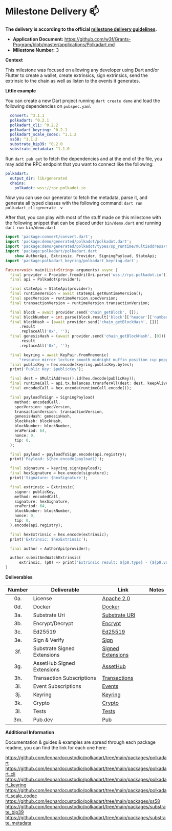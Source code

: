 # Milestone Delivery :mailbox:

**The delivery is according to the official [milestone delivery guidelines](https://github.com/w3f/Grants-Program/blob/master/docs/Support%20Docs/milestone-deliverables-guidelines.md).**  

* **Application Document:** https://github.com/w3f/Grants-Program/blob/master/applications/Polkadart.md
* **Milestone Number:** 3
 
**Context**

This milestone was focused on allowing any developer using Dart and/or Flutter to create a wallet, create extrinsics, sign extrinsics, send the extrinsic to the chain as well as listen to the events it generates.

**Little example**

You can create a new Dart project running `dart create demo` and load the following dependencies on `pubspec.yaml`
```yaml
  convert: ^3.1.1
  polkadart: ^0.2.1
  polkadart_cli: ^0.2.2
  polkadart_keyring: ^0.2.1
  polkadart_scale_codec: ^1.1.2
  ss58: ^1.1.2
  substrate_bip39: ^0.2.0
  substrate_metadata: ^1.1.0
```

Run `dart pub get` to fetch the dependencies and at the end of the file, you may add the RPC endpoint that you want to connect like the following:
```yaml
polkadart:
  output_dir: lib/generated
  chains:
    polkadot: wss://rpc.polkadot.io
```

Now you can use our generator to fetch the metadata, parse it, and generate all typed classes with the following command:
`dart run polkadart_cli:generate -v`

After that, you can play with most of the stuff made on this milestone with the following snippet that can be placed under `bin/demo.dart` and running `dart run bin/demo.dart`
```dart
import 'package:convert/convert.dart';
import 'package:demo/generated/polkadot/polkadot.dart';
import 'package:demo/generated/polkadot/types/sp_runtime/multiaddress/multi_address.dart';
import 'package:polkadart/polkadart.dart'
    show AuthorApi, Extrinsic, Provider, SigningPayload, StateApi;
import 'package:polkadart_keyring/polkadart_keyring.dart';

Future<void> main(List<String> arguments) async {
  final provider = Provider.fromUri(Uri.parse('wss://rpc.polkadot.io'));
  final api = Polkadot(provider);

  final stateApi = StateApi(provider);
  final runtimeVersion = await stateApi.getRuntimeVersion();
  final specVersion = runtimeVersion.specVersion;
  final transactionVersion = runtimeVersion.transactionVersion;

  final block = await provider.send('chain_getBlock', []);
  final blockNumber = int.parse(block.result['block']['header']['number']);
  final blockHash = (await provider.send('chain_getBlockHash', []))
      .result
      .replaceAll('0x', '');
  final genesisHash = (await provider.send('chain_getBlockHash', [0]))
      .result
      .replaceAll('0x', '');

  final keyring = await KeyPair.fromMnemonic(
      "resource mirror lecture smooth midnight muffin position cup pepper fruit vanish also//0");
  final publicKey = hex.encode(keyring.publicKey.bytes);
  print('Public Key: $publicKey');

  final dest = $MultiAddress().id(hex.decode(publicKey));
  final runtimeCall = api.tx.balances.transferAll(dest: dest, keepAlive: true);
  final encodedCall = hex.encode(runtimeCall.encode());

  final payloadToSign = SigningPayload(
    method: encodedCall,
    specVersion: specVersion,
    transactionVersion: transactionVersion,
    genesisHash: genesisHash,
    blockHash: blockHash,
    blockNumber: blockNumber,
    eraPeriod: 64,
    nonce: 0,
    tip: 0,
  );

  final payload = payloadToSign.encode(api.registry);
  print('Payload: ${hex.encode(payload)}');

  final signature = keyring.sign(payload);
  final hexSignature = hex.encode(signature);
  print('Signature: $hexSignature');

  final extrinsic = Extrinsic(
    signer: publicKey,
    method: encodedCall,
    signature: hexSignature,
    eraPeriod: 64,
    blockNumber: blockNumber,
    nonce: 0,
    tip: 0,
  ).encode(api.registry);

  final hexExtrinsic = hex.encode(extrinsic);
  print('Extrinsic: $hexExtrinsic');

  final author = AuthorApi(provider);

  author.submitAndWatchExtrinsic(
      extrinsic, (p0) => print("Extrinsic result: ${p0.type} - {${p0.value}}"));
}
```


**Deliverables**

|Number|Deliverable|Link|Notes|
|:---: |  ---      | -- |---  |
| 0a.  | License          | [Apache 2.0](https://github.com/leonardocustodio/polkadart/blob/main/packages/polkadart_keyring/LICENSE) |   |
| 0d.  | Docker           | [Docker](https://github.com/leonardocustodio/polkadart/blob/main/docker-compose.yml) |  |
| 3a.  | Substrate Uri    | [Substrate URI](https://github.com/leonardocustodio/polkadart/blob/57aee026a5356461a4fbb4cb701c72ad032223b8/packages/substrate_bip39/lib/crypto_scheme.dart#L109-L143)  |  |
| 3b.  | Encrypt/Decrypt  | [Encrypt](https://github.com/leonardocustodio/polkadart/blob/57aee026a5356461a4fbb4cb701c72ad032223b8/packages/substrate_bip39/lib/crypto_scheme.dart#L60-L77)  |  |
| 3c.  | Ed25519          | [Ed25519](https://github.com/leonardocustodio/polkadart/tree/main/packages/substrate_bip39)  |   |
| 3e.  | Sign & Verify    | [Sign](https://github.com/leonardocustodio/polkadart/blob/57aee026a5356461a4fbb4cb701c72ad032223b8/packages/polkadart_keyring/lib/src/keypair.dart#L54-L76) |  |
| 3f.  | Substrate Signed Extensions | [Signed Extensions](https://github.com/leonardocustodio/polkadart/blob/main/packages/polkadart/lib/extrinsic/signed_extensions/substrate.dart) |  |
| 3g.  | AssetHub Signed Extensions | [AssetHub](https://github.com/leonardocustodio/polkadart/blob/main/packages/polkadart/lib/extrinsic/signed_extensions/asset_hub.dart)  |  |
| 3h.  | Transaction Subscriptions     | [Transactions](https://github.com/leonardocustodio/polkadart/blob/57aee026a5356461a4fbb4cb701c72ad032223b8/packages/polkadart/lib/apis/author.dart#L25-L41) |   |
| 3i.  | Event Subscriptions           | [Events]( https://github.com/leonardocustodio/polkadart/blob/57aee026a5356461a4fbb4cb701c72ad032223b8/packages/polkadart/lib/apis/state.dart#L176-L189) |   |
| 3j.  | Keyring          | [Keyring](https://github.com/leonardocustodio/polkadart/tree/main/packages/polkadart_keyring/lib)  |   |
| 3k.  | Crypto           | [Crypto](https://github.com/leonardocustodio/polkadart/tree/main/packages/polkadart/lib/substrate) |   |
| 3l.  | Tests            | [Tests](https://github.com/leonardocustodio/polkadart/tree/main/packages/polkadart_keyring/test)  |   |
| 3m.  | Pub.dev          | [Pub](https://pub.dev/publishers/polkadart.dev/packages)  |   |

**Additional Information**

Documentation & guides & examples are spread through each package readme, you can find the link for each one here:

https://github.com/leonardocustodio/polkadart/tree/main/packages/polkadart
https://github.com/leonardocustodio/polkadart/tree/main/packages/polkadart_cli
https://github.com/leonardocustodio/polkadart/tree/main/packages/polkadart_keyring
https://github.com/leonardocustodio/polkadart/tree/main/packages/polkadart_scale_codec
https://github.com/leonardocustodio/polkadart/tree/main/packages/ss58
https://github.com/leonardocustodio/polkadart/tree/main/packages/substrate_bip39
https://github.com/leonardocustodio/polkadart/tree/main/packages/substrate_metadata
